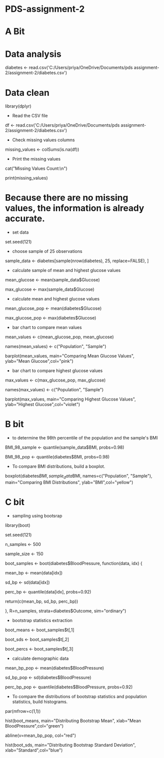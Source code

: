 # PDS-assignment-2
# A Bit
# Data analysis 
diabetes <- read.csv('C:/Users/priya/OneDrive/Documents/pds assignment-2/assignment-2/diabetes.csv')

# Data clean
 
 library(dplyr)

* Read the CSV file

df <- read.csv('C:/Users/priya/OneDrive/Documents/pds assignment-2/assignment-2/diabetes.csv')

* Check missing values columns

missing_values <- colSums(is.na(df))

* Print the missing values 

cat("Missing Values Count:\n")

print(missing_values)

# Because there are no missing values, the information is already accurate.

* set data

set.seed(121)

* choose sample of 25 observations

sample_data <- diabetes[sample(nrow(diabetes), 25, replace=FALSE), ]

* calculate sample of mean and highest glucose values 

mean_glucose <- mean(sample_data$Glucose)

max_glucose <- max(sample_data$Glucose)

* calculate mean and highest glucose values

mean_glucose_pop <- mean(diabetes$Glucose)

max_glucose_pop <- max(diabetes$Glucose)

* bar chart to compare mean values

mean_values <- c(mean_glucose_pop, mean_glucose)

names(mean_values) <- c("Population", "Sample")

barplot(mean_values, main="Comparing Mean Glucose Values", ylab="Mean Glucose",col="pink")


* bar chart to compare highest glucose values

max_values <- c(max_glucose_pop, max_glucose)

names(max_values) <- c("Population", "Sample")

barplot(max_values, main="Comparing Highest Glucose Values", ylab="Highest Glucose",col="violet")

# B bit
* to determine the 98th percentile of the population and the sample's BMI

BMI_98_sample <- quantile(sample_data$BMI, probs=0.98)

BMI_98_pop <- quantile(diabetes$BMI, probs=0.98)

* To compare BMI distributions, build a boxplot.

boxplot(diabetes$BMI, sample_data$BMI, names=c("Population", "Sample"), 
        main="Comparing BMI Distributions", ylab="BMI",col="yellow")

# C bit
* sampling using bootsrap

library(boot)

set.seed(121)

n_samples <- 500

sample_size <- 150

boot_samples <- boot(diabetes$BloodPressure, function(data, idx) {

mean_bp <- mean(data[idx])

sd_bp <- sd(data[idx])

perc_bp <- quantile(data[idx], probs=0.92)

return(c(mean_bp, sd_bp, perc_bp))

}, R=n_samples, strata=diabetes$Outcome, sim="ordinary")

* bootstrap statistics extraction

boot_means <- boot_samples$t[,1]

boot_sds <- boot_samples$t[,2]

boot_percs <- boot_samples$t[,3]

* calculate demographic data

mean_bp_pop <- mean(diabetes$BloodPressure)

sd_bp_pop <- sd(diabetes$BloodPressure)

perc_bp_pop <- quantile(diabetes$BloodPressure, probs=0.92)

* To compare the distributions of bootstrap statistics and population statistics, build histograms.

par(mfrow=c(1,1))

hist(boot_means, main="Distributing Bootstrap Mean", xlab="Mean BloodPressure",col="green")

abline(v=mean_bp_pop, col="red")

hist(boot_sds, main="Distributing Bootstrap Standard Deviation", xlab="Standard",col="blue")


